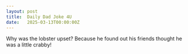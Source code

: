 ```yaml
---
layout: post
title:  Daily Dad Joke 4U
date:   2025-03-13T00:00:00Z
---
```

Why was the lobster upset? Because he found out his friends thought he was a little crabby!
